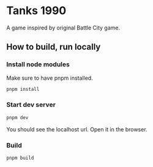 # Tanks 1990

A game inspired by original Battle City game.

## How to build, run locally

### Install node modules

Make sure to have pnpm installed.

```bash
pnpm install
```

### Start dev server

```bash
pnpm dev
```

You should see the localhost url. Open it in the browser.

### Build

```bash
pnpm build
```
